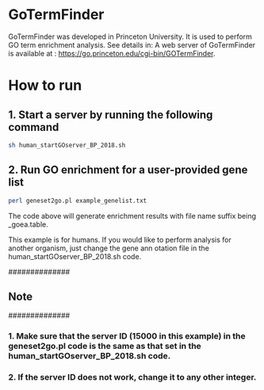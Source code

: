 # GoTermFinder
GoTermFinder was developed in Princeton University. It is used to perform GO term enrichment analysis. See details in: 
A web server of GoTermFinder is available at : https://go.princeton.edu/cgi-bin/GOTermFinder.

# How to run
## 1. Start a server by running the following command
```bash
sh human_startGOserver_BP_2018.sh
```
## 2. Run GO enrichment for a user-provided gene list
```bash
perl geneset2go.pl example_genelist.txt 
```
The code above will generate enrichment results with file name suffix being _goea.table.

This example is for humans. If you would like to perform analysis for another organism, just change the gene ann    otation file in the human_startGOserver_BP_2018.sh code.

##############
## Note  #####
##############
### 1. Make sure that the server ID (15000 in this example) in the geneset2go.pl code is the same as that set in the human_startGOserver_BP_2018.sh code.
### 2. If the server ID does not work, change it to any other integer.
